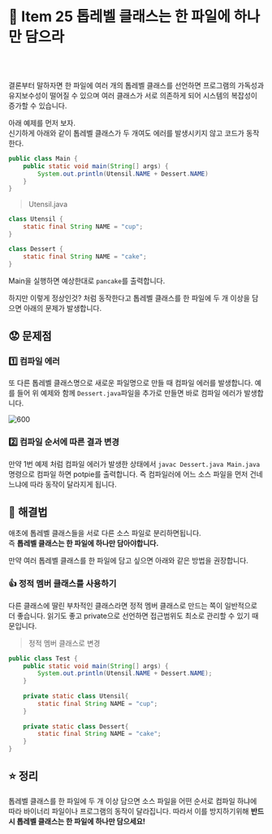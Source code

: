 # 🚀 Item 25 톱레벨 클래스는 한 파일에 하나만 담으라

<br>
<br>

결론부터 말하자면  한 파일에 여러 개의 톱레벨 클래스를 선언하면 프로그램의 가독성과 유지보수성이 떨어질 수 있으며 여러 클래스가 서로 의존하게 되어 시스템의 복잡성이 증가할 수 있습니다.

아래 예제를 먼저 보자.  
신기하게 아래와 같이 톱레벨 클래스가 두 개여도 에러를 발생시키지 않고 코드가 동작한다. 

```java
public class Main {
	public static void main(String[] args) {
		System.out.println(Utensil.NAME + Dessert.NAME)
	}
}
```

>Utensil.java
```java
class Utensil { 
	static final String NAME = "cup"; 
} 

class Dessert { 
	static final String NAME = "cake"; 
}
```

Main을 실행하면  예상한대로 `pancake`를 출력합니다.

하지만 이렇게 정상인것? 처럼 동작한다고 톱레벨 클래스를 한 파일에 두 개 이상을 담으면  아래의 문제가 발생합니다. 

## 😟 문제점

### 1️⃣  컴파일 에러

또 다른 톱레벨 클래스명으로 새로운 파일명으로 만들 때 컴파일 에러를 발생합니다.
예를 들어 위 예제와 함께 `Dessert.java`파일을 추가로 만들면 바로 컴파일 에러가 발생합니다.

![600](https://i.imgur.com/BPIgJel.png)


### 2️⃣ 컴파일 순서에 따른 결과 변경

만약 1번 예제 처럼 컴파일 에러가 발생한 상태에서 `javac Dessert.java Main.java`명령으로 컴파일 하면 potpie를 출력합니다.   즉 컴파일러에 어느 소스 파일을 먼저 건네느냐에 따라 동작이 달라지게 됩니다. 

## 🎯 해결법 

애초에 톱레벨 클래스들을 서로 다른 소스 파일로 분리하면됩니다.  
즉 **톱레벨 클래스는 한 파일에 하나만 담아야합니다.**

만약 여러 톱레벨 클래스를 한 파일에 담고 싶으면  아래와 같은 방법을 권장합니다.


### 👍 정적 멤버 클래스를 사용하기

다른 클래스에 딸린 부차적인 클래스라면 정적 멤버 클래스로 만드는 쪽이 일반적으로 더 좋습니다.
읽기도 좋고 private으로 선언하면 접근범위도 최소로 관리할 수 있기 때문입니다.

>정적 멤버 클래스로 변경
```java
public class Test { 
	public static void main(String[] args) {  
		System.out.println(Utensil.NAME + Dessert.NAME); 
	} 
	
	private static class Utensil{ 
		static final String NAME = "cup"; 
	} 
	
	private static class Dessert{ 
		static final String NAME = "cake"; 
	} 
}
```


## ⭐️ 정리


톱레벨 클래스를 한 파일에 두 개 이상 담으면 소스 파일을 어떤 순서로 컴파일 하냐에 따라 바이너리 파일이나 프로그램의 동작이 달라집니다.  따라서 이를 방지하기위해 **반드시 톱레벨 클래스는 한 파일에 하나만 담으세요!**


